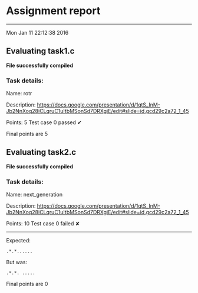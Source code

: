 # Assignment report
---
Mon Jan 11 22:12:38 2016

## Evaluating task1.c

**File successfully compiled**

### Task details:

Name: rotr

Description: https://docs.google.com/presentation/d/1qtS_InM-Jb2NnXoq28iCLqruC1uItbMSonSd7DRXgiE/edit#slide=id.gcd29c2a72_1_45

Points: 5
Test case 0 passed ✔︎ 

 Final points are 5
## Evaluating task2.c

**File successfully compiled**

### Task details:

Name: next_generation

Description: https://docs.google.com/presentation/d/1qtS_InM-Jb2NnXoq28iCLqruC1uItbMSonSd7DRXgiE/edit#slide=id.gcd29c2a72_1_45

Points: 10
Test case 0 failed ✘ 

---
Expected:
```
.*.*......
```
But was:
```
.*.*. .....
```

 Final points are 0
